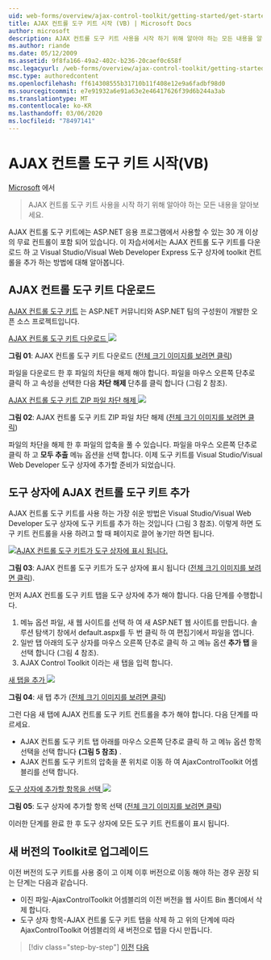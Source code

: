 ```yaml
---
uid: web-forms/overview/ajax-control-toolkit/getting-started/get-started-with-the-ajax-control-toolkit-vb
title: AJAX 컨트롤 도구 키트 시작 (VB) | Microsoft Docs
author: microsoft
description: AJAX 컨트롤 도구 키트 사용을 시작 하기 위해 알아야 하는 모든 내용을 알아보세요.
ms.author: riande
ms.date: 05/12/2009
ms.assetid: 9f8fa166-49a2-402c-b236-20caef0c658f
msc.legacyurl: /web-forms/overview/ajax-control-toolkit/getting-started/get-started-with-the-ajax-control-toolkit-vb
msc.type: authoredcontent
ms.openlocfilehash: ff614308555b31710b11f408e12e9a6fadbf98d0
ms.sourcegitcommit: e7e91932a6e91a63e2e46417626f39d6b244a3ab
ms.translationtype: MT
ms.contentlocale: ko-KR
ms.lasthandoff: 03/06/2020
ms.locfileid: "78497141"
---
```

# <a name="get-started-with-the-ajax-control-toolkit-vb"></a>AJAX 컨트롤 도구 키트 시작(VB)

[Microsoft](https://github.com/microsoft) 에서

> AJAX 컨트롤 도구 키트 사용을 시작 하기 위해 알아야 하는 모든 내용을 알아보세요.

AJAX 컨트롤 도구 키트에는 ASP.NET 응용 프로그램에서 사용할 수 있는 30 개 이상의 무료 컨트롤이 포함 되어 있습니다. 이 자습서에서는 AJAX 컨트롤 도구 키트를 다운로드 하 고 Visual Studio/Visual Web Developer Express 도구 상자에 toolkit 컨트롤을 추가 하는 방법에 대해 알아봅니다.

## <a name="downloading-the-ajax-control-toolkit"></a>AJAX 컨트롤 도구 키트 다운로드

[AJAX 컨트롤 도구 키트](http://devexpress.com/act) 는 ASP.NET 커뮤니티와 ASP.NET 팀의 구성원이 개발한 오픈 소스 프로젝트입니다.

[AJAX 컨트롤 도구 키트 다운로드 ![](get-started-with-the-ajax-control-toolkit-vb/_static/image1.jpg)](get-started-with-the-ajax-control-toolkit-vb/_static/image1.png)

**그림 01**: AJAX 컨트롤 도구 키트 다운로드 ([전체 크기 이미지를 보려면 클릭](get-started-with-the-ajax-control-toolkit-vb/_static/image2.png))

파일을 다운로드 한 후 파일의 차단을 해제 해야 합니다. 파일을 마우스 오른쪽 단추로 클릭 하 고 속성을 선택한 다음 **차단 해제** 단추를 클릭 합니다 (그림 2 참조).

[AJAX 컨트롤 도구 키트 ZIP 파일 차단 해제 ![](get-started-with-the-ajax-control-toolkit-vb/_static/image2.jpg)](get-started-with-the-ajax-control-toolkit-vb/_static/image3.png)

**그림 02**: AJAX 컨트롤 도구 키트 ZIP 파일 차단 해제 ([전체 크기 이미지를 보려면 클릭](get-started-with-the-ajax-control-toolkit-vb/_static/image4.png))

파일의 차단을 해제 한 후 파일의 압축을 풀 수 있습니다. 파일을 마우스 오른쪽 단추로 클릭 하 고 **모두 추출** 메뉴 옵션을 선택 합니다. 이제 도구 키트를 Visual Studio/Visual Web Developer 도구 상자에 추가할 준비가 되었습니다.

## <a name="adding-the-ajax-control-toolkit-to-the-toolbox"></a>도구 상자에 AJAX 컨트롤 도구 키트 추가

AJAX 컨트롤 도구 키트를 사용 하는 가장 쉬운 방법은 Visual Studio/Visual Web Developer 도구 상자에 도구 키트를 추가 하는 것입니다 (그림 3 참조). 이렇게 하면 도구 키트 컨트롤을 사용 하려고 할 때 페이지로 끌어 놓기만 하면 됩니다.

[![AJAX 컨트롤 도구 키트가 도구 상자에 표시 됩니다.](get-started-with-the-ajax-control-toolkit-vb/_static/image3.jpg)](get-started-with-the-ajax-control-toolkit-vb/_static/image5.png)

**그림 03**: AJAX 컨트롤 도구 키트가 도구 상자에 표시 됩니다 ([전체 크기 이미지를 보려면 클릭](get-started-with-the-ajax-control-toolkit-vb/_static/image6.png)).

먼저 AJAX 컨트롤 도구 키트 탭을 도구 상자에 추가 해야 합니다. 다음 단계를 수행합니다.

1. 메뉴 옵션 파일, 새 웹 사이트를 선택 하 여 새 ASP.NET 웹 사이트를 만듭니다. 솔루션 탐색기 창에서 default.aspx를 두 번 클릭 하 여 편집기에서 파일을 엽니다.
2. 일반 탭 아래의 도구 상자를 마우스 오른쪽 단추로 클릭 하 고 메뉴 옵션 **추가 탭** 을 선택 합니다 (그림 4 참조).
3. AJAX Control Toolkit 이라는 새 탭을 입력 합니다.

[새 탭을 추가 ![](get-started-with-the-ajax-control-toolkit-vb/_static/image4.jpg)](get-started-with-the-ajax-control-toolkit-vb/_static/image7.png)

**그림 04**: 새 탭 추가 ([전체 크기 이미지를 보려면 클릭](get-started-with-the-ajax-control-toolkit-vb/_static/image8.png))

그런 다음 새 탭에 AJAX 컨트롤 도구 키트 컨트롤을 추가 해야 합니다. 다음 단계를 따르세요.

- AJAX 컨트롤 도구 키트 탭 아래를 마우스 오른쪽 단추로 클릭 하 고 메뉴 옵션 항목 선택을 선택 합니다 **(그림 5 참조)** .
- AJAX 컨트롤 도구 키트의 압축을 푼 위치로 이동 하 여 AjaxControlToolkit 어셈블리를 선택 합니다.

[도구 상자에 추가할 항목을 선택 ![](get-started-with-the-ajax-control-toolkit-vb/_static/image5.jpg)](get-started-with-the-ajax-control-toolkit-vb/_static/image9.png)

**그림 05**: 도구 상자에 추가할 항목 선택 ([전체 크기 이미지를 보려면 클릭](get-started-with-the-ajax-control-toolkit-vb/_static/image10.png))

이러한 단계를 완료 한 후 도구 상자에 모든 도구 키트 컨트롤이 표시 됩니다.

## <a name="upgrading-to-a-new-version-of-the-toolkit"></a>새 버전의 Toolkit로 업그레이드

이전 버전의 도구 키트를 사용 중이 고 이제 이후 버전으로 이동 해야 하는 경우 권장 되는 단계는 다음과 같습니다.

- 이진 파일-AjaxControlToolkit 어셈블리의 이전 버전을 웹 사이트 Bin 폴더에서 삭제 합니다.
- 도구 상자 항목-AJAX 컨트롤 도구 키트 탭을 삭제 하 고 위의 단계에 따라 AjaxControlToolkit 어셈블리의 새 버전으로 탭을 다시 만듭니다.

> [!div class="step-by-step"]
> [이전](creating-a-custom-ajax-control-toolkit-control-extender-cs.md)
> [다음](using-ajax-control-toolkit-controls-and-control-extenders-vb.md)

